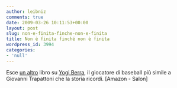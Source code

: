 ```yaml
---
author: leibniz
comments: true
date: 2009-03-26 10:11:53+00:00
layout: post
slug: non-e-finita-finche-non-e-finita
title: Non è finita finché non è finita
wordpress_id: 3994
categories:
- 'null'
---
```


Esce [un altro](http://www.amazon.com/Yogi-Berra-Eternal-Allen-Barra/dp/0393062333/ref=sr_1_1?ie=UTF8&s=books&qid=1238062099&sr=1-1) libro su [Yogi Berra](http://www.salon.com/sports/kaufman/feature/2009/03/25/yogi_berra/index.html), il giocatore di baseball più simile a Giovanni Trapattoni che la storia ricordi. [Amazon - Salon]
